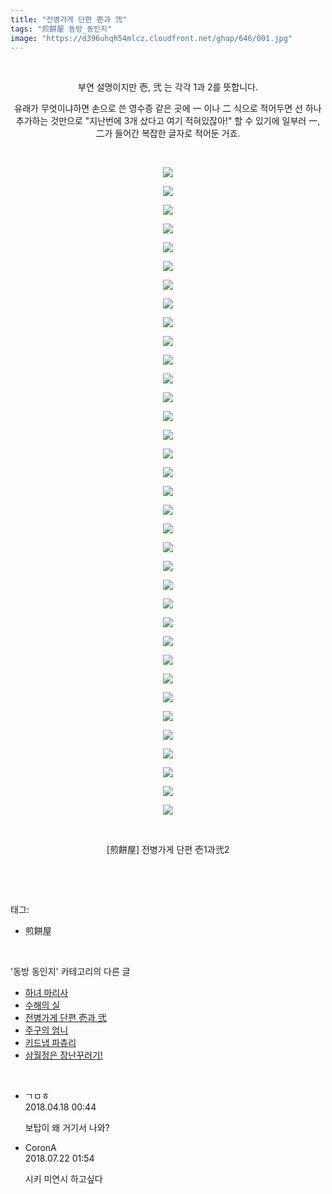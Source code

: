```yaml
---
title: "전병가게 단편 壱과 弐"
tags: "煎餅屋 동방_동인지"
image: "https://d396uhqh54mlcz.cloudfront.net/ghap/646/001.jpg"
---
```

<div class="article">
<p style="text-align: center; clear: none; float: none;"><br/></p>
<p style="text-align: center; clear: none; float: none;">부연 설명이지만 壱, 弐 는 각각 1과 2를 뜻합니다.</p>
<p style="text-align: center; clear: none; float: none;">유래가 무엇이냐하면 손으로 쓴 영수증 같은 곳에 一 이나 二 식으로 적어두면 선 하나 추가하는 것만으로 "지난번에 3개 샀다고 여기 적혀있잖아!" 할 수 있기에 일부러 一, 二가 들어간 복잡한 글자로 적어둔 거죠.</p>
<p style="text-align: center; clear: none; float: none;"><br/></p>
<p style="text-align: center; clear: none; float: none;"><img src="{{ site.imgserver7 }}/ghap/646/001.jpg"/></p>
<p style="text-align: center; clear: none; float: none;"><img src="{{ site.imgserver7 }}/ghap/646/002.jpg"/></p>
<p style="text-align: center; clear: none; float: none;"><img src="{{ site.imgserver7 }}/ghap/646/003.jpg"/></p>
<p style="text-align: center; clear: none; float: none;"><img src="{{ site.imgserver7 }}/ghap/646/004.jpg"/></p>
<p style="text-align: center; clear: none; float: none;"><img src="{{ site.imgserver7 }}/ghap/646/005.jpg"/></p>
<p style="text-align: center; clear: none; float: none;"><img src="{{ site.imgserver7 }}/ghap/646/006.jpg"/></p>
<p style="text-align: center; clear: none; float: none;"><img src="{{ site.imgserver7 }}/ghap/646/007.jpg"/></p>
<p style="text-align: center; clear: none; float: none;"><img src="{{ site.imgserver7 }}/ghap/646/008.jpg"/></p>
<p style="text-align: center; clear: none; float: none;"><img src="{{ site.imgserver7 }}/ghap/646/009.jpg"/></p>
<p style="text-align: center; clear: none; float: none;"><img src="{{ site.imgserver7 }}/ghap/646/010.jpg"/></p>
<p style="text-align: center; clear: none; float: none;"><img src="{{ site.imgserver7 }}/ghap/646/011.jpg"/></p>
<p style="text-align: center; clear: none; float: none;"><img src="{{ site.imgserver7 }}/ghap/646/012.jpg"/></p>
<p style="text-align: center; clear: none; float: none;"><img src="{{ site.imgserver7 }}/ghap/646/013.jpg"/></p>
<p style="text-align: center; clear: none; float: none;"><img src="{{ site.imgserver7 }}/ghap/646/014.jpg"/></p>
<p style="text-align: center; clear: none; float: none;"><img src="{{ site.imgserver7 }}/ghap/646/015.jpg"/></p>
<p style="text-align: center; clear: none; float: none;"><img src="{{ site.imgserver7 }}/ghap/646/016.jpg"/></p>
<p style="text-align: center; clear: none; float: none;"><img src="{{ site.imgserver7 }}/ghap/646/017.jpg"/></p>
<p style="text-align: center; clear: none; float: none;"><img src="{{ site.imgserver7 }}/ghap/646/018.jpg"/></p>
<p style="text-align: center; clear: none; float: none;"><img src="{{ site.imgserver7 }}/ghap/646/019.jpg"/></p>
<p style="text-align: center; clear: none; float: none;"><img src="{{ site.imgserver7 }}/ghap/646/020.jpg"/></p>
<p style="text-align: center; clear: none; float: none;"><img src="{{ site.imgserver7 }}/ghap/646/021.jpg"/></p>
<p style="text-align: center; clear: none; float: none;"><img src="{{ site.imgserver7 }}/ghap/646/022.jpg"/></p>
<p style="text-align: center; clear: none; float: none;"><img src="{{ site.imgserver7 }}/ghap/646/023.jpg"/></p>
<p style="text-align: center; clear: none; float: none;"><img src="{{ site.imgserver7 }}/ghap/646/024.jpg"/></p>
<p style="text-align: center; clear: none; float: none;"><img src="{{ site.imgserver7 }}/ghap/646/025.jpg"/></p>
<p style="text-align: center; clear: none; float: none;"><img src="{{ site.imgserver7 }}/ghap/646/026.jpg"/></p>
<p style="text-align: center; clear: none; float: none;"><img src="{{ site.imgserver7 }}/ghap/646/027.jpg"/></p>
<p style="text-align: center; clear: none; float: none;"><img src="{{ site.imgserver7 }}/ghap/646/028.jpg"/></p>
<p style="text-align: center; clear: none; float: none;"><img src="{{ site.imgserver7 }}/ghap/646/029.jpg"/></p>
<p style="text-align: center; clear: none; float: none;"><img src="{{ site.imgserver7 }}/ghap/646/030.jpg"/></p>
<p style="text-align: center; clear: none; float: none;"><img src="{{ site.imgserver7 }}/ghap/646/031.jpg"/></p>
<p style="text-align: center; clear: none; float: none;"><img src="{{ site.imgserver7 }}/ghap/646/032.jpg"/></p>
<p style="text-align: center; clear: none; float: none;"><img src="{{ site.imgserver7 }}/ghap/646/033.jpg"/></p>
<p style="text-align: center; clear: none; float: none;"><img src="{{ site.imgserver7 }}/ghap/646/034.jpg"/></p>
<p style="text-align: center; clear: none; float: none;"><img src="{{ site.imgserver7 }}/ghap/646/035.jpg"/></p>
<p style="text-align: center; clear: none; float: none;"><br/></p>
<p style="text-align: center; clear: none; float: none;">[煎餅屋] 전병가게 단편 壱1과弐2</p>
<p><br/></p>
</div><br/>
<div class="tagTrail">
<p>태그: </p>
<ul>
<li>煎餅屋</li>
</ul>
</div><br/>
<div class="another">
<p>'동방 동인지' 카테고리의 다른 글</p>
<ul>
<li><a href="/ghap_648">하녀 마리사</a></li>
<li><a href="/ghap_647">수해의 실</a></li>
<li><a href="/ghap_646">전병가게 단편 壱과 弐</a></li>
<li><a href="/ghap_645">주구의 엄니</a></li>
<li><a href="/ghap_643">키드냅 파츄리</a></li>
<li><a href="/ghap_642">삼월정은 장난꾸러기!</a></li>
</ul>
</div><br/>
<div class="cb_module cb_fluid">
<div class="cb_wrt cb_profile">
<div class="comment">
<ul>
<li class="cb_thumb_off" id="comment15240536">
<div class="cb_comment_area">
<div class="cb_info_area">
<div class="cb_section">
<span class="cb_nick_name">ㄱㅁㅎ</span>
</div>
<div class="cb_section">
<span class="cb_date">2018.04.18 00:44 </span>
</div>
</div>
<div class="cb_dsc_comment">
<p class="cb_dsc">
											보탑이 왜 거기서 나와?
										</p>
</div>
</div></li>
<li class="cb_thumb_off" id="comment15291469">
<div class="cb_comment_area">
<div class="cb_info_area">
<div class="cb_section">
<span class="cb_nick_name">CoronA</span>
</div>
<div class="cb_section">
<span class="cb_date">2018.07.22 01:54 </span>
</div>
</div>
<div class="cb_dsc_comment">
<p class="cb_dsc">
											시키 미연시 하고싶다
										</p>
</div>
</div></li>
</ul>
</div>
</div><!-- commentList close -->
</div><br/>
